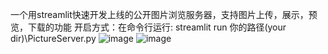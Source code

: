 一个用streamlit快速开发上线的公开图片浏览服务器，支持图片上传，展示，预览，下载的功能
开启方式：在命令行运行: streamlit run 你的路径(your dir)\PictureServer.py
![image](https://github.com/LOCKDOWN083199/PictureServer_By_Streamlit/assets/133126018/0c2b8e3a-7e85-4fd9-b132-fc33583f6bab)
![image](https://github.com/LOCKDOWN083199/PictureServer_By_Streamlit/assets/133126018/08c43c41-bf24-47d8-884f-51aef0e6a3d2)
